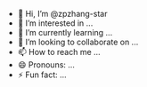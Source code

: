 - 👋 Hi, I’m @zpzhang-star
- 👀 I’m interested in ...
- 🌱 I’m currently learning ...
- 💞️ I’m looking to collaborate on ...
- 📫 How to reach me ...
- 😄 Pronouns: ...
- ⚡ Fun fact: ...

<!---
zpzhang-star/zpzhang-star is a ✨ special ✨ repository because its `README.md` (this file) appears on your GitHub profile.
You can click the Preview link to take a look at your changes.
--->
